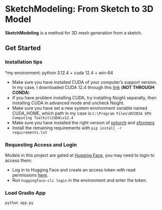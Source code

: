 # SketchModeling: From Sketch to 3D Model
**SketchModeling** is a method for 3D mesh generation from a sketch.

## Get Started
### Installation tips
*my environment: python 3.12.4 + cuda 12.4 + win-64
- Make sure you have installed CUDA of your computer’s support version. In my case, I downloaded CUDA 12.4 through this [link](https://developer.nvidia.com/cuda-12-4-0-download-archive) (**NOT THROUGH CONDA**)
- if you have problem installing CUDA, try installing Nsight separatly, then installing CUDA in advanced mode and uncheck Nsight.
- Make sure you have set a new system environment variable named CUDA_HOME, which path in my case is `C:\Program Files\NVIDIA GPU Computing Toolkit\CUDA\v12.4`
- Make sure you have installed the right version of [pytorch](https://pytorch.org/) and [xformers](https://github.com/facebookresearch/xformers)
- Install the remaining requirements with `pip install -r requirements.txt`

### Requesting Access and Login
Models in this project are gated at [Hugging Face](https://huggingface.co), you may need to login to access them:
- Log in to Hugging Face and create an access token with read permissions [here](https://huggingface.co/settings/tokens).
- Run `huggingface-cli login` in the environment and enter the token.

### Load Gradio App
```sh
python app.py
```


